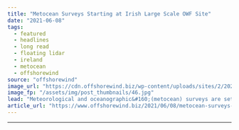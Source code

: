 ```yaml
---
title: "Metocean Surveys Starting at Irish Large Scale OWF Site"
date: "2021-06-08"
tags: 
  - featured
  - headlines
  - long read
  - floating lidar
  - ireland
  - metocean
  - offshorewind
source: "offshorewind"
image_url: "https://cdn.offshorewind.biz/wp-content/uploads/sites/2/2020/11/12091724/Nordsee-Ost-.jpg"
image_fp: "/assets/img/post_thumbnails/46.jpg"
lead: "Meteorological and oceanographic&#160;(metocean) surveys are set to start at a site off Ireland, where"
article_url: "https://www.offshorewind.biz/2021/06/08/metocean-surveys-starting-at-irish-large-scale-owf-site/"
---
```


---

